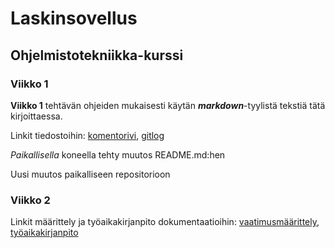 # Laskinsovellus

## Ohjelmistotekniikka-kurssi

### Viikko 1

**Viikko 1** tehtävän ohjeiden mukaisesti käytän **_markdown_**-tyylistä tekstiä tätä kirjoittaessa.

Linkit tiedostoihin: [komentorivi](https://github.com/Tartsi/ot-harjoitustyo/blob/master/laskarit/viikko1/komentorivi.txt), [gitlog](https://github.com/Tartsi/ot-harjoitustyo/blob/master/laskarit/viikko1/gitlog.txt)

*Paikallisella* koneella tehty muutos README.md:hen

Uusi muutos paikalliseen repositorioon

### Viikko 2

Linkit määrittely ja työaikakirjanpito dokumentaatioihin: [vaatimusmäärittely](https://github.com/Tartsi/ot-harjoitustyo/blob/master/dokumentaatio/vaatimusmaarittely.md), [työaikakirjanpito](https://github.com/Tartsi/ot-harjoitustyo/blob/master/dokumentaatio/tyoaikakirjanpito.md)
